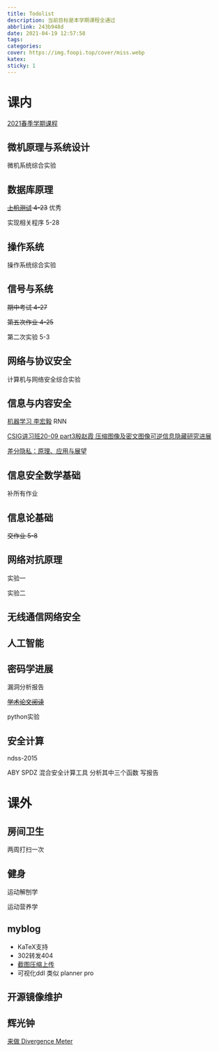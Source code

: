 ```yaml
---
title: Todolist
description: 当前目标是本学期课程全通过
abbrlink: 243b948d
date: 2021-04-19 12:57:58
tags:
categories:
cover: https://img.foopi.top/cover/miss.webp
katex:
sticky: 1
---
```


# 课内

[2021春季学期课程](https://foopi.top/posts/cc41c62f/)

## 微机原理与系统设计

微机系统综合实验

## 数据库原理

~~[上机测试](https://foopi.top/posts/122cff9f/) 4-23~~ 优秀

实现相关程序 5-28

## 操作系统

操作系统综合实验

## 信号与系统

~~期中考试 4-27~~

~~第五次作业 4-25~~

第二次实验 5-3

## 网络与协议安全

计算机与网络安全综合实验

## 信息与内容安全

[机器学习 李宏毅](https://www.bilibili.com/video/BV1Wv411h7kN) RNN

[CSIG讲习班20-09 part3殷赵霞 压缩图像及密文图像可逆信息隐藏研究进展](
https://www.bilibili.com/video/BV1Qk4y1k7GY?from=search&seid=15466391295177723172)

[差分隐私：原理、应用与展望](https://www.bilibili.com/video/BV1Tk4y117uA?from=search&seid=10380937147053242260)

## 信息安全数学基础

补所有作业

## 信息论基础

~~交作业 5-8~~

## 网络对抗原理

实验一

实验二

## 无线通信网络安全   
## 人工智能

## 密码学进展

漏洞分析报告

~~[学术论文阅读](https://foopi.top/posts/28034c81/)~~

python实验

## 安全计算

ndss-2015

ABY SPDZ 混合安全计算工具 分析其中三个函数 写报告

# 课外

## 房间卫生

两周打扫一次

## 健身

运动解刨学

运动营养学

## myblog

- KaTeX支持
- 302转发404
- [截图压缩上传](https://maojun.xyz/build-your-own-image-server-with-backblaze-b2.html)
- 可视化ddl 类似 planner pro

## 开源镜像维护

## 辉光钟

[来做 Divergence Meter](https://debupt.github.io/2018/02/02/%E6%9D%A5%E5%81%9A-Divergence-Meter-%E8%BE%89%E5%85%89%E7%AE%A1%E6%97%B6%E9%92%9F/)

